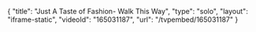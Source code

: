{
    "title": "Just A Taste of Fashion- Walk This Way",
    "type": "solo",
    "layout": "iframe-static",
    "videoId": "165031187",
    "url": "\/tvpembed\/165031187"
}